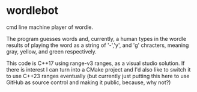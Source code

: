 # wordlebot
cmd line machine player of wordle.

The program guesses words and, currently, a human types in the wordle results of playing the word as a string of '-','y', and 'g' chracters, meaning gray, yellow, and green respectively.

This code is C++17 using range-v3 ranges, as a visual studio solution. If there is interest I can turn into a CMake project and I'd also like to switch it to use C++23 ranges eventually (but currently just putting this here to use GitHub as source control and making it public, because, why not?)
